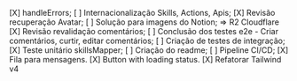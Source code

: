 [X] handleErrors;
[ ] Internacionalização Skills, Actions, Apis;
[X] Revisão recuperação Avatar;
[ ] Solução para imagens do Notion; => R2 Cloudflare
[X] Revisão revalidação comentários;
[ ] Conclusão dos testes e2e - Criar comentários, curtir, editar comentários;
[ ] Criação de testes de integração;
[X] Teste unitário skillsMapper;
[ ] Criação do readme;
[ ] Pipeline CI/CD;
[X] Fila para mensagens.
[X] Button with loading status.
[X] Refatorar Tailwind v4
